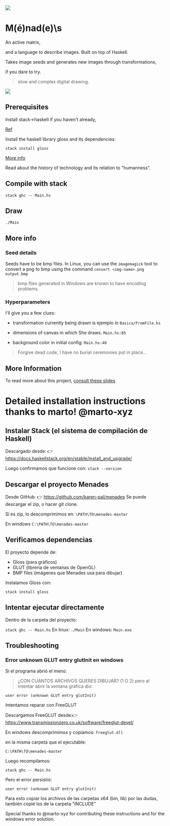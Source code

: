 <img src="https://i.imgur.com/2UKMpiy.png">

# M(é)nad(e)\s

An active matrix,

and a language to describe images. Built on top of Haskell.

Takes image seeds and generates new images through transformations,

if you dare to try.

> slow and complex digital drawing.

<img src="https://i.imgur.com/SLxFSDj.png">

## Prerequisites

Install stack->haskell if you haven't already,

[Ref](https://docs.haskellstack.org/en/stable/install_and_upgrade/)

Install the haskell library gloss and its dependencies:

`stack install gloss`


[More info](https://hackage.haskell.org/package/gloss)

Read about the history of technology and its relation to "humanness".

## Compile with stack

`stack ghc -- Main.hs`

## Draw

`./Main`

## More info

### Seed details
Seeds have to be bmp files. In Linux, you can use the `imagemagick` tool to convert a png to bmp using the command
`convert <img-name>.png output.bmp`

> bmp files generated in Windows are known to have encoding problems.

### Hyperparameters

I'll give you a few clues:
* transformation currently being drawn is ejemplo in `Basica/FromFile.hs`

* dimensions of canvas in which She draws. `Main.hs:85`

* background color in initial config: `Main.hs:40`

> Forgive dead code, I have no burial ceremonies put in place...

## More Information
To read more about this project, [consult these slides](https://docs.google.com/presentation/d/13Qb4pv03XYT_mUEkGlTB7VZeENPSqXbDxNuKmmtyvZA/edit?usp=sharing)


# Detailed installation instructions thanks to marto! @marto-xyz
## Instalar Stack (el sistema de compilación de Haskell)
Descargado desde: 👉 https://docs.haskellstack.org/en/stable/install_and_upgrade/

Luego confirmamos que funcione con:
`stack --version`

## Descargar el proyecto Menades
Desde GitHub: 👉 https://github.com/karen-pal/menades
Se puede descargar el zip, o hacer git clone. 

Si es zip, lo descomprimimos en:
`\PATH\TO\menades-master`

En windows
`C:\PATH\TO\menades-master`

## Verificamos dependencias

El proyecto depende de:

- Gloss (para gráficos)
- GLUT (librería de ventanas de OpenGL)
- BMP files (imágenes que Menades usa para dibujar)

Instalamos Gloss con:

`stack install gloss`

## Intentar ejecutar directamente

Dentro de la carpeta del proyecto:

`stack ghc -- Main.hs`
En linux:
`./Main`
En windows:
`Main.exe`

## Troubleshooting
### Error unknown GLUT entry glutInit en windows
Si el programa abrió el menú:
> ¿CON CUANTOS ARCHIVOS QUERES DIBUJAR? (1 O 2)
pero al intentar abrir la ventana gráfica dio:

`user error (unknown GLUT entry glutInit)`

Intentamos reparar con FreeGLUT

Descargamos FreeGLUT desde:👉 https://www.transmissionzero.co.uk/software/freeglut-devel/

En windows descomprimimos y copiamos: `freeglut.dll`


en la misma carpeta que el ejecutable:

`C:\PATH\TO\menades-master`


Luego recompilamos:

`stack ghc -- Main.hs`


Pero el error persistió:

`user error (unknown GLUT entry glutInit)`

Para esto copiar los archivos de las carpetas x64 (bin, lib) por las dudas, también copié los de la carpeta "INCLUDE"

Special thanks to @marto-xyz for contributing these instructions and for the windows error solution.
